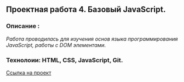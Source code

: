 ## Проектная работа 4. Базовый JavaScript.

### Описание :

_Работа проводилась для изучения основ языка программирования JavaScript, работы с DOM элементами._

### Технолоии: HTML, CSS, JavaScript, Git.

[Ссылка на проект](https://sergeevdd.github.io/mesto/)
